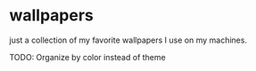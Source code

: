 # wallpapers
just a collection of my favorite wallpapers I use on my machines.

TODO:
Organize by color instead of theme
